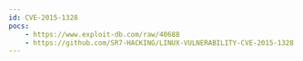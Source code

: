```yaml
---
id: CVE-2015-1328
pocs: 
    - https://www.exploit-db.com/raw/40688
    - https://github.com/SR7-HACKING/LINUX-VULNERABILITY-CVE-2015-1328
---
```

